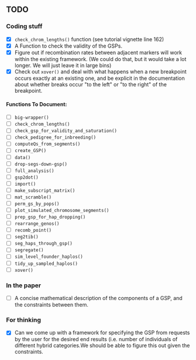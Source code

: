 ## TODO


### Coding stuff

- [x] `check_chrom_lengths()` function (see tutorial vignette line 162)
- [x] A Function to check the validity of the GSPs.
- [x] Figure out if recombination rates between adjacent markers 
will work within the existing framework.  (We could do that, but 
it would take a lot longer.  We will just leave it in large
bins)
- [x] Check out `xover()` and deal with what happens when a new breakpoint occurs exactly
at an existing one, and be explicit in the documentation about whether breaks occur
"to the left" or "to the right" of the breakpoint.  

#### Functions To Document:

- [ ] `big-wrapper()`
- [ ] `check_chrom_lengths()`
- [ ] `check_gsp_for_validity_and_saturation()`
- [ ] `check_pedigree_for_inbreeding()`
- [ ] `computeQs_from_segments()`
- [ ] `create_GSP()`
- [ ] `data()`
- [ ] `drop-segs-down-gsp()`
- [ ] `full_analysis()`
- [ ] `gsp2dot()`
- [ ] `import()`
- [ ] `make_subscript_matrix()`
- [ ] `mat_scramble()`
- [ ] `perm_gs_by_pops()`
- [ ] `plot_simulated_chromosome_segments()`
- [ ] `prep_gsp_for_hap_dropping()`
- [ ] `rearrange_genos()`
- [ ] `recomb_point()`
- [ ] `seg2tib()`
- [ ] `seg_haps_through_gsp()`
- [ ] `segregate()`
- [ ] `sim_level_founder_haplos()`
- [ ] `tidy_up_sampled_haplos()`
- [ ] `xover()`
### In the paper

- [ ] A concise mathematical description of the components of a GSP, and the constraints between them.


### For thinking

- [x] Can we come up with a framework for specifying the GSP from 
requests by the user for the desired end results (i.e. number of 
individuals of different hybrid categories.We should be able to figure this out given the constraints.

